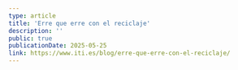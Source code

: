 ```yaml
---
type: article
title: 'Erre que erre con el reciclaje'
description: ''
public: true
publicationDate: 2025-05-25
link: https://www.iti.es/blog/erre-que-erre-con-el-reciclaje/
---
```

